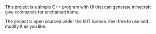This project is a simple C++ program with UI that can generate minecraft give commands for enchanted items.

The project is open sourced under the MIT license. Feel free to use and modify it as you like.